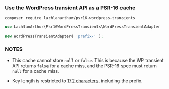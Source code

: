 ### Use the WordPress transient API as a PSR-16 cache

```shell
composer require lachlanarthur/psr16-wordpress-transients
```

```php
use LachlanArthur\Psr16WordPressTransients\WordPressTransientAdapter

new WordPressTransientAdapter( 'prefix-' );
```

### NOTES

- This cache cannot store `null` or `false`.
  This is because the WP transient API returns `false` for a cache miss, and the PSR-16 spec must return `null` for a cache miss.

- Key length is restricted to [172 characters](https://codex.wordpress.org/Transients_API#Saving_Transients), including the prefix.
